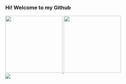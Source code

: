 <h3> Hi! Welcome to my Github</h3>

<div>
   <a href="https://github.com/Ruh-S2/Mai-Rukia">
   <img height="180em" src="https://github-readme-stats.vercel.app/api?username=Ruh-S2&show_icons=true&theme=dark&include_all_commits=true&count_private=true"/>
   <img height="180em" src="https://github-readme-stats.vercel.app/api/top-langs/?username=Ruh-S2&layout=compact&langs_count=6&theme=dark"/>
</div>

<div>
  <a href="https://www.linkedin.com/in/ruth-araujo-5573581a2/" target="_blank"> <img src="https://img.shields.io/badge/-LinkedIn-%230077B5?style=for-the-badge&logo=linkedin&logoColor=white" target="_blank"></a>
</div>
